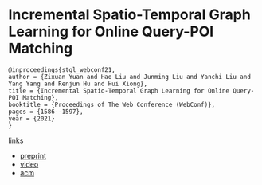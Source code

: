 # Incremental Spatio-Temporal Graph Learning for Online Query-POI Matching

```
@inproceedings{stgl_webconf21,
author = {Zixuan Yuan and Hao Liu and Junming Liu and Yanchi Liu and Yang Yang and Renjun Hu and Hui Xiong},
title = {Incremental Spatio-Temporal Graph Learning for Online Query-POI Matching},
booktitle = {Proceedings of The Web Conference (WebConf)},
pages = {1586--1597},
year = {2021}
}
```

links
- [preprint](https://www.researchgate.net/publication/349180375_Incremental_Spatio-Temporal_Graph_Learning_for_Online_Query-POI_Matching)
- [video](https://www.youtube.com/watch?v=hI0dMlTRzQ0)
- [acm](https://dl.acm.org/doi/10.1145/3442381.3449810)